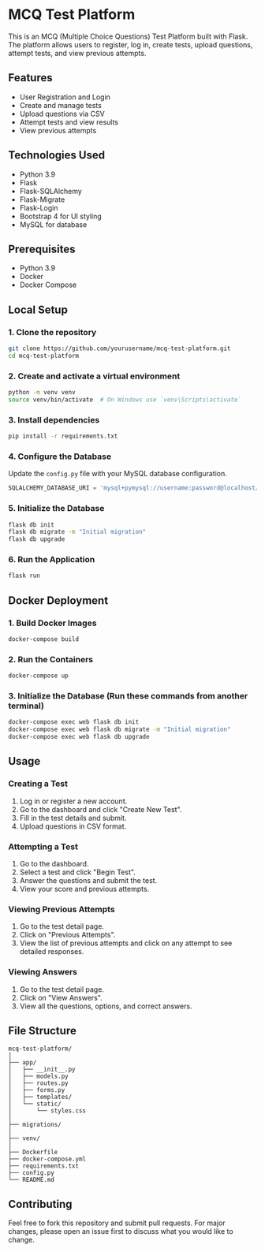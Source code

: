 # MCQ Test Platform

This is an MCQ (Multiple Choice Questions) Test Platform built with Flask. The platform allows users to register, log in, create tests, upload questions, attempt tests, and view previous attempts.

## Features

- User Registration and Login
- Create and manage tests
- Upload questions via CSV
- Attempt tests and view results
- View previous attempts

## Technologies Used

- Python 3.9
- Flask
- Flask-SQLAlchemy
- Flask-Migrate
- Flask-Login
- Bootstrap 4 for UI styling
- MySQL for database

## Prerequisites

- Python 3.9
- Docker
- Docker Compose

## Local Setup

### 1. Clone the repository

```bash
git clone https://github.com/yourusername/mcq-test-platform.git
cd mcq-test-platform
```

### 2. Create and activate a virtual environment

```bash
python -m venv venv
source venv/bin/activate  # On Windows use `venv\Scripts\activate`
```

### 3. Install dependencies

```bash
pip install -r requirements.txt
```

### 4. Configure the Database

Update the `config.py` file with your MySQL database configuration.

```python
SQLALCHEMY_DATABASE_URI = 'mysql+pymysql://username:password@localhost/db_name'
```

### 5. Initialize the Database

```bash
flask db init
flask db migrate -m "Initial migration"
flask db upgrade
```

### 6. Run the Application

```bash
flask run
```

## Docker Deployment

### 1. Build Docker Images

```bash
docker-compose build
```

### 2. Run the Containers

```bash
docker-compose up
```

### 3. Initialize the Database (Run these commands from another terminal)

```bash
docker-compose exec web flask db init
docker-compose exec web flask db migrate -m "Initial migration"
docker-compose exec web flask db upgrade
```

## Usage

### Creating a Test

1. Log in or register a new account.
2. Go to the dashboard and click "Create New Test".
3. Fill in the test details and submit.
4. Upload questions in CSV format.

### Attempting a Test

1. Go to the dashboard.
2. Select a test and click "Begin Test".
3. Answer the questions and submit the test.
4. View your score and previous attempts.

### Viewing Previous Attempts

1. Go to the test detail page.
2. Click on "Previous Attempts".
3. View the list of previous attempts and click on any attempt to see detailed responses.

### Viewing Answers

1. Go to the test detail page.
2. Click on "View Answers".
3. View all the questions, options, and correct answers.

## File Structure

```plaintext
mcq-test-platform/
│
├── app/
│   ├── __init__.py
│   ├── models.py
│   ├── routes.py
│   ├── forms.py
│   ├── templates/
│   └── static/
│       └── styles.css
│
├── migrations/
│
├── venv/
│
├── Dockerfile
├── docker-compose.yml
├── requirements.txt
├── config.py
└── README.md
```

## Contributing

Feel free to fork this repository and submit pull requests. For major changes, please open an issue first to discuss what you would like to change.

```

